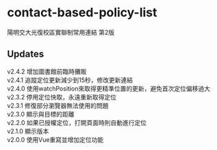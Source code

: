 # contact-based-policy-list
陽明交大光復校區實聯制常用連結 第2版

## Updates
v2.4.2 增加圖書館前臨時攤販 \
v2.4.1 追蹤定位更新減少到15秒，修改更新連結 \
v2.4.0 使用watchPosition來取得更精準位置的更新，避免首次定位偏移過大 \
v2.3.2 停用定位快取，永遠重新取得定位 \
v2.3.1 修復部分瀏覽器無法使用的問題 \
v2.3.0 顯示與目標的距離 \
v2.2.0 如果已授權定位，打開頁面時則自動進行定位 \
v2.1.0 顯示版本 \
v2.0.0 使用Vue重寫並增加定位功能
